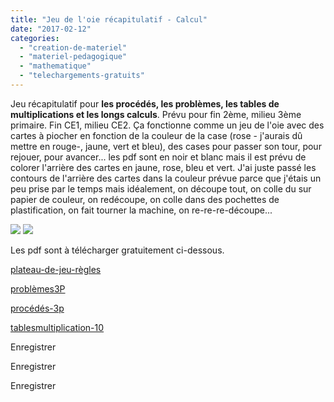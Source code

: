 ```yaml
---
title: "Jeu de l'oie récapitulatif - Calcul"
date: "2017-02-12"
categories: 
  - "creation-de-materiel"
  - "materiel-pedagogique"
  - "mathematique"
  - "telechargements-gratuits"
---
```


Jeu récapitulatif pour **les procédés, les problèmes, les tables de multiplications et les longs calculs**. Prévu pour fin 2ème, milieu 3ème primaire. Fin CE1, milieu CE2. Ça fonctionne comme un jeu de l'oie avec des cartes à piocher en fonction de la couleur de la case (rose - j'aurais dû mettre en rouge-, jaune, vert et bleu), des cases pour passer son tour, pour rejouer, pour avancer... les pdf sont en noir et blanc mais il est prévu de colorer l'arrière des cartes en jaune, rose, bleu et vert. J'ai juste passé les contours de l'arrière des cartes dans la couleur prévue parce que j'étais un peu prise par le temps mais idéalement, on découpe tout, on colle du sur papier de couleur, on redécoupe, on colle dans des pochettes de plastification, on fait tourner la machine, on re-re-re-découpe...

![](/images/16508034_10154511499236939_8377977345167864495_n-225x300.jpg) ![](/images/16507840_10154510923451939_5391557489974425255_n-300x300.jpg)

Les pdf sont à télécharger gratuitement ci-dessous.

[plateau-de-jeu-règles](http://sophielenaerts.be/wp-content/uploads/2017/02/plateau-de-jeu-règles.pdf)

[problèmes3P](http://sophielenaerts.be/wp-content/uploads/2017/02/problèmes3P.pdf)

[procédés-3p](http://sophielenaerts.be/wp-content/uploads/2017/02/procédés-3p.pdf)

[tablesmultiplication-10](http://sophielenaerts.be/wp-content/uploads/2017/02/tablesmultiplication-10.pdf)

Enregistrer

Enregistrer

Enregistrer
